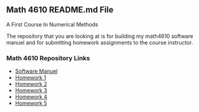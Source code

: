 ## Math 4610 README.md File
A First Course In Numerical Methods

The repository that you are looking at is for building my math4610 software  
manuel and for submitting homework assignments to the course instructor.

### Math 4610 Repository Links

- [Software Manuel](https://gbmitchell.github.io/math4610/softwareManuel/main)  
- [Homework 1](https://gbmitchell.github.io/math4610/HW1/problem)  
- [Homework 2](https://gbmitchell.github.io/math4610/HW2/problem)  
- [Homework 3](https://gbmitchell.github.io/math4610/HW3/problem)  
- [Homework 4](https://gbmitchell.github.io/math4610/HW4/problem)  
- [Homework 5](https://gbmitchell.github.io/math4610/HW5/problem)  
